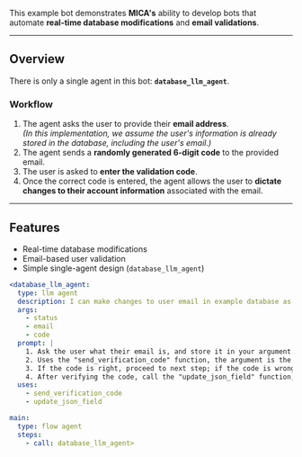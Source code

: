 This example bot demonstrates **MICA's** ability to develop bots that automate **real-time database modifications** and **email validations**.

---

## Overview

There is only a single agent in this bot: **`database_llm_agent`**.

### Workflow
1. The agent asks the user to provide their **email address**.  
   *(In this implementation, we assume the user's information is already stored in the database, including the user's email.)*  
2. The agent sends a **randomly generated 6-digit code** to the provided email.  
3. The user is asked to **enter the validation code**.  
4. Once the correct code is entered, the agent allows the user to **dictate changes to their account information** associated with the email.  

---

## Features
- Real-time database modifications  
- Email-based user validation  
- Simple single-agent design (`database_llm_agent`)  

```yaml
<database_llm_agent:
  type: llm agent
  description: I can make changes to user email in example database as the user requested
  args:
    - status
    - email
    - code
  prompt: |
    1. Ask the user what their email is, and store it in your argument.
    2. Uses the "send_verification_code" function, the argument is the email provided, the rest two argument are set default, do not fill them. I should now ask the user what the verification code is.
    3. If the code is right, proceed to next step; if the code is wrong, tell the user its wrong.
    4. After verifying the code, call the "update_json_field" function, the first argument should be the person's email, second argument is which information (like email) to change, thrid argument is new information, the rest two argument are set default, do not fill them.
  uses:
    - send_verification_code
    - update_json_field

main:
  type: flow agent
  steps:
    - call: database_llm_agent>